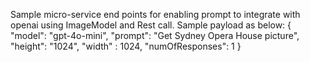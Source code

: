 Sample micro-service end points for enabling prompt to integrate with openai using ImageModel and Rest call.
Sample payload as below:
{
    "model": "gpt-4o-mini",
    "prompt": "Get Sydney Opera House picture",
    "height": "1024",
    "width" : 1024,
    "numOfResponses": 1
}
